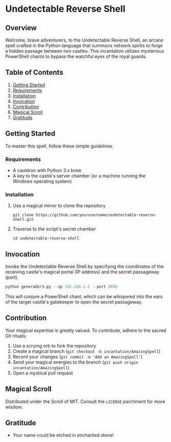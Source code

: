 
# Undetectable Reverse Shell

## Overview
Welcome, brave adventurers, to the Undetectable Reverse Shell, an arcane spell crafted in the Python language that summons network spirits to forge a hidden passage between two castles. This incantation utilizes mysterious PowerShell chants to bypass the watchful eyes of the royal guards.

## Table of Contents
1. [Getting Started](#getting-started)
2. [Requirements](#requirements)
3. [Installation](#installation)
4. [Invocation](#invocation)
5. [Contribution](#contribution)
6. [Magical Scroll](#magical-scroll)
7. [Gratitude](#gratitude)

## Getting Started

To master this spell, follow these simple guidelines.

### Requirements

- A cauldron with Python 3.x brew
- A key to the castle's server chamber (or a machine running the Windows operating system)

### Installation

1. Use a magical mirror to clone the repository
   ```
   git clone https://github.com/yourusername/undetectable-reverse-shell.git
   ```
2. Traverse to the script's secret chamber
   ```
   cd undetectable-reverse-shell
   ```

## Invocation

Invoke the Undetectable Reverse Shell by specifying the coordinates of the receiving castle's magical portal (IP address) and the secret passageway (port).

```python
python generador3.py --ip 192.168.1.2 --port 8080
```

This will conjure a PowerShell chant, which can be whispered into the ears of the target castle's gatekeeper to open the secret passageway.

## Contribution

Your magical expertise is greatly valued. To contribute, adhere to the sacred Git rituals:

1. Use a scrying orb to fork the repository
2. Create a magical branch (`git checkout -b incantation/AmazingSpell`)
3. Record your changes (`git commit -m 'Add an AmazingSpell'`)
4. Send your magical energies to the branch (`git push origin incantation/AmazingSpell`)
5. Open a mystical pull request

## Magical Scroll

Distributed under the Scroll of MIT. Consult the `LICENSE` parchment for more wisdom.

## Gratitude

- Your name could be etched in enchanted stone!

